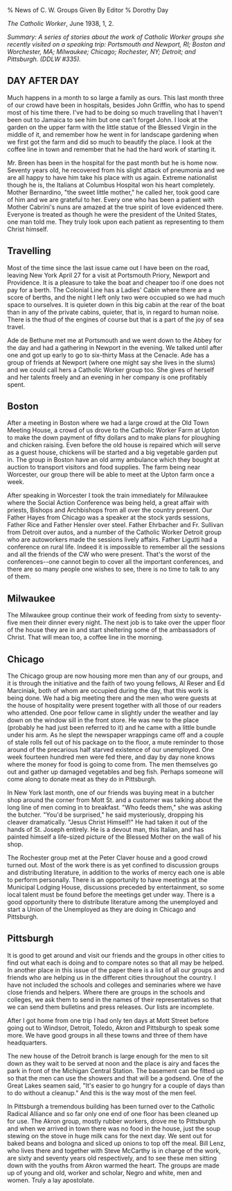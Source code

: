 % News of C. W. Groups Given By Editor
% Dorothy Day

*The Catholic Worker*, June 1938, 1, 2.

*Summary: A series of stories about the work of Catholic Worker groups
she recently visited on a speaking trip: Portsmouth and Newport, RI;
Boston and Worchester, MA; Milwaukee; Chicago; Rochester, NY; Detroit;
and Pittsburgh. (DDLW \#335).*

DAY AFTER DAY
---

Much happens in a month to so large a family as ours. This last month
three of our crowd have been in hospitals, besides John Griffin, who has
to spend most of his time there. I've had to be doing so much travelling
that I haven't been out to Jamaica to see him but one can't forget John.
I look at the garden on the upper farm with the little statue of the
Blessed Virgin in the middle of it, and remember how he went in for
landscape gardening when we first got the farm and did so much to
beautify the place. I look at the coffee line in town and remember that
he had the hard work of starting it.

Mr. Breen has been in the hospital for the past month but he is home
now. Seventy years old, he recovered from his slight attack of pneumonia
and we are all happy to have him take his place with us again. Extreme
nationalist though he is, the Italians at Columbus Hospital won his
heart completely. Mother Bernardino, "the sweet little mother," he
called her, took good care of him and we are grateful to her. Every one
who has been a patient with Mother Cabrini's nuns are amazed at the true
spirit of love evidenced there. Everyone is treated as though he were
the president of the United States, one man told me. They truly look
upon each patient as representing to them Christ himself.

Travelling
---

Most of the time since the last issue came out I have been on the road,
leaving New York April 27 for a visit at Portsmouth Priory, Newport and
Providence. It is a pleasure to take the boat and cheaper too if one
does not pay for a berth. The Colonial Line has a Ladies' Cabin where
there are a score of berths, and the night I left only two were occupied
so we had much space to ourselves. It is quieter down in this big cabin
at the rear of the boat than in any of the private cabins, quieter, that
is, in regard to human noise. There is the thud of the engines of course
but that is a part of the joy of sea travel.

Ade de Bethune met me at Portsmouth and we went down to the Abbey for
the day and had a gathering in Newport in the evening. We talked until
after one and got up early to go to six-thirty Mass at the Cenacle. Ade
has a group of friends at Newport (where one might say she lives in the
slums) and we could call hers a Catholic Worker group too. She gives of
herself and her talents freely and an evening in her company is one
profitably spent.


Boston
---

After a meeting in Boston where we had a large crowd at the Old Town
Meeting House, a crowd of us drove to the Catholic Worker Farm at Upton
to make the down payment of fifty dollars and to make plans for
ploughing and chicken raising. Even before the old house is repaired
which will serve as a guest house, chickens will be started and a big
vegetable garden put in. The group in Boston have an old army ambulance
which they bought at auction to transport visitors and food supplies.
The farm being near Worcester, our group there will be able to meet at
the Upton farm once a week.

After speaking in Worcester I took the train immediately for Milwaukee
where the Social Action Conference was being held, a great affair with
priests, Bishops and Archbishops from all over the country present. Our
Father Hayes from Chicago was a speaker at the stock yards sessions,
Father Rice and Father Hensler over steel. Father Ehrbacher and Fr.
Sullivan from Detroit over autos, and a number of the Catholic Worker
Detroit group who are autoworkers made the sessions lively affairs.
Father Ligutti had a conference on rural life. Indeed it is impossible
to remember all the sessions and all the friends of the CW who were
present. That's the worst of the conferences--one cannot begin to cover
all the important conferences, and there are so many people one wishes
to see, there is no time to talk to any of them.

Milwaukee
---

The Milwaukee group continue their work of feeding from sixty to
seventy-five men their dinner every night. The next job is to take over
the upper floor of the house they are in and start sheltering some of
the ambassadors of Christ. That will mean too, a coffee line in the
morning.

Chicago
---

The Chicago group are now housing more men than any of our groups, and
it is through the initiative and the faith of two young fellows, Al
Reser and Ed Marciniak, both of whom are occupied during the day, that
this work is being done. We had a big meeting there and the men who were
guests at the house of hospitality were present together with all those
of our readers who attended. One poor fellow came in slightly under the
weather and lay down on the window sill in the front store. He was new
to the place (probably he had just been referred to it) and he came with
a little bundle under his arm. As he slept the newspaper wrappings came
off and a couple of stale rolls fell out of his package on to the floor,
a mute reminder to those around of the precarious half starved existence
of our unemployed. One week fourteen hundred men were fed there, and day
by day none knows where the money for food is going to come from. The
men themselves go out and gather up damaged vegetables and beg fish.
Perhaps someone will come along to donate meat as they do in Pittsburgh.

In New York last month, one of our friends was buying meat in a butcher
shop around the corner from Mott St. and a customer was talking about
the long line of men coming in to breakfast. "Who feeds them," she was
asking the butcher. "You'd be surprised," he said mysteriously, dropping
his cleaver dramatically. "Jesus Christ Himself!" He had taken it out of
the hands of St. Joseph entirely. He is a devout man, this Italian, and
has painted himself a life-sized picture of the Blessed Mother on the
wall of his shop.

The Rochester group met at the Peter Claver house and a good crowd
turned out. Most of the work there is as yet confined to discussion
groups and distributing literature, in addition to the works of mercy
each one is able to perform personally. There is an opportunity to have
meetings at the Municipal Lodging House, discussions preceded by
entertainment, so some local talent must be found before the meetings
get under way. There is a good opportunity there to distribute
literature among the unemployed and start a Union of the Unemployed as
they are doing in Chicago and Pittsburgh.

Pittsburgh
---

It is good to get around and visit our friends and the groups in other
cities to find out what each is doing and to compare notes so that all
may be helped. In another place in this issue of the paper there is a
list of all our groups and friends who are helping us in the different
cities throughout the country. I have not included the schools and
colleges and seminaries where we have close friends and helpers. Where
there are groups in the schools and colleges, we ask them to send in the
names of their representatives so that we can send them bulletins and
press releases. Our lists are incomplete.

After I got home from one trip I had only ten days at Mott Street before
going out to Windsor, Detroit, Toledo, Akron and Pittsburgh to speak
some more. We have good groups in all these towns and three of them have
headquarters.

The new house of the Detroit branch is large enough for the men to sit
down as they wait to be served at noon and the place is airy and faces
the park in front of the Michigan Central Station. The basement can be
fitted up so that the men can use the showers and that will be a
godsend. One of the Great Lakes seamen said, "It's easier to go hungry
for a couple of days than to do without a cleanup." And this is the way
most of the men feel.

In Pittsburgh a tremendous building has been turned over to the Catholic
Radical Alliance and so far only one end of one floor has been cleaned
up for use. The Akron group, mostly rubber workers, drove me to
Pittsburgh and when we arrived in town there was no food in the house,
just the soup stewing on the stove in huge milk cans for the next day.
We sent out for baked beans and bologna and sliced up onions to top off
the meal. Bill Lenz, who lives there and together with Steve McCarthy is
in charge of the work, are sixty and seventy years old respectively, and
to see these men sitting down with the youths from Akron warmed the
heart. The groups are made up of young and old, worker and scholar,
Negro and white, men and women. Truly a lay apostolate.
